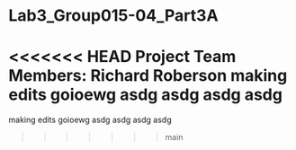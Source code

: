 # Lab3_Group015-04_Part3A
<<<<<<< HEAD
Project Team Members:
Richard Roberson
making edits
goioewg
asdg
asdg
asdg
asdg
=======
making edits
goioewg
asdg
asdg
asdg
asdg
>>>>>>> main
